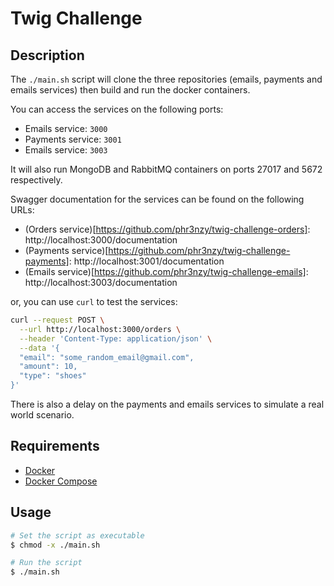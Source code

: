 # Twig Challenge

## Description

The `./main.sh` script will clone the three repositories (emails, payments and emails services) then build and run the docker containers.

You can access the services on the following ports:
- Emails service: `3000`
- Payments service: `3001`
- Emails service: `3003`

It will also run MongoDB and RabbitMQ containers on ports 27017 and 5672 respectively.

Swagger documentation for the services can be found on the following URLs:
- (Orders service)[https://github.com/phr3nzy/twig-challenge-orders]: http://localhost:3000/documentation
- (Payments service)[https://github.com/phr3nzy/twig-challenge-payments]: http://localhost:3001/documentation
- (Emails service)[https://github.com/phr3nzy/twig-challenge-emails]: http://localhost:3003/documentation

or, you can use `curl` to test the services:

```bash
curl --request POST \
  --url http://localhost:3000/orders \
  --header 'Content-Type: application/json' \
  --data '{
  "email": "some_random_email@gmail.com",
  "amount": 10,
  "type": "shoes"
}'
```

There is also a delay on the payments and emails services to simulate a real world scenario.

## Requirements

- [Docker](https://docs.docker.com/get-docker/)
- [Docker Compose](https://docs.docker.com/compose/install/)

## Usage

```bash
# Set the script as executable
$ chmod -x ./main.sh

# Run the script
$ ./main.sh
```